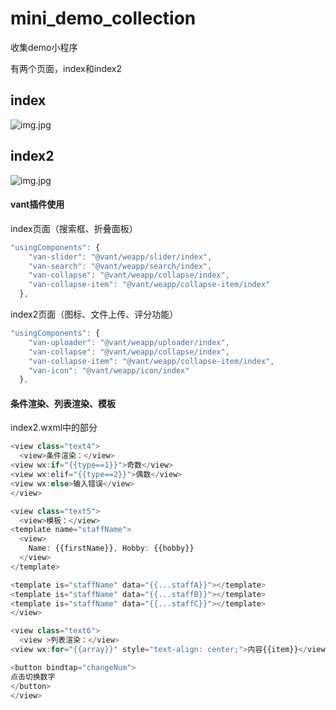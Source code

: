 # mini_demo_collection
收集demo小程序

有两个页面，index和index2
## index
![img.jpg](https://user-images.githubusercontent.com/109078960/182109618-e26fc9d4-a8c5-4b08-9eb4-26d78ec2582b.jpg)
## index2
![img.jpg](https://user-images.githubusercontent.com/109078960/182109846-43062fc6-492d-4d05-a80e-38916d4fad29.jpg)
#### vant插件使用
index页面（搜索框、折叠面板）
```js
"usingComponents": {
    "van-slider": "@vant/weapp/slider/index",
    "van-search": "@vant/weapp/search/index",
    "van-collapse": "@vant/weapp/collapse/index",
    "van-collapse-item": "@vant/weapp/collapse-item/index"
  },
```
index2页面（图标、文件上传、评分功能）
```js
"usingComponents": {
    "van-uploader": "@vant/weapp/uploader/index",
    "van-collapse": "@vant/weapp/collapse/index",
    "van-collapse-item": "@vant/weapp/collapse-item/index",
    "van-icon": "@vant/weapp/icon/index"
  },
```
#### 条件渲染、列表渲染、模板

index2.wxml中的部分
```js
<view class="text4">
  <view>条件渲染：</view>
<view wx:if="{{type==1}}">奇数</view>
<view wx:elif="{{type==2}}">偶数</view>
<view wx:else>输入错误</view>
</view>

<view class="text5">
  <view>模板：</view>
<template name="staffName">
  <view>
    Name: {{firstName}}, Hobby: {{hobby}}
  </view>
</template>

<template is="staffName" data="{{...staffA}}"></template>
<template is="staffName" data="{{...staffB}}"></template>
<template is="staffName" data="{{...staffC}}"></template>
</view>

<view class="text6">
  <view >列表渲染：</view>
<view wx:for="{{array}}" style="text-align: center;">内容{{item}}</view>

<button bindtap="changeNum">
点击切换数字
</button>
</view>
```